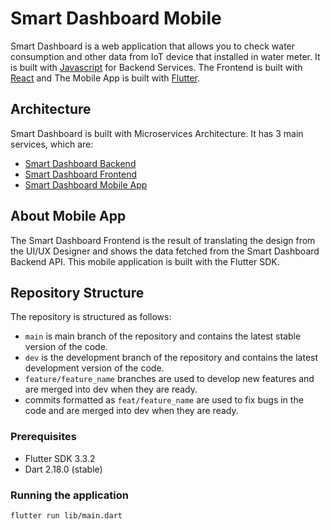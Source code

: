 # Smart Dashboard Mobile

Smart Dashboard is a web application that allows you to check water consumption and other data from IoT device that installed in water meter. It is built with [Javascript](https://www.javascript.com/) for Backend Services. The Frontend is built with [React](https://reactjs.org/) and The Mobile App is built with [Flutter](https://flutter.dev/).

## Architecture

Smart Dashboard is built with Microservices Architecture. It has 3 main services, which are:

- [Smart Dashboard Backend](https://github.com/Smart-Dashboard-ESD/BE_Smart_Dashboard)
- [Smart Dashboard Frontend](https://github.com/Smart-Dashboard-ESD/Website_Smart_Dashboard)
- [Smart Dashboard Mobile App](https://github.com/Smart-Dashboard-ESD/Mobile_Smart_Dashboard)

## About Mobile App

The Smart Dashboard Frontend is the result of translating the design from the UI/UX Designer and shows the data fetched from the Smart Dashboard Backend API. This mobile application is built with the Flutter SDK.

## Repository Structure

The repository is structured as follows:

- `main` is main branch of the repository and contains the latest stable version of the code.
- `dev` is the development branch of the repository and contains the latest development version of the code.
- `feature/feature_name` branches are used to develop new features and are merged into dev when they are ready.
- commits formatted as `feat/feature_name` are used to fix bugs in the code and are merged into dev when they are ready.

### Prerequisites

- Flutter SDK 3.3.2
- Dart 2.18.0 (stable)

### Running the application

```bash
flutter run lib/main.dart
```
